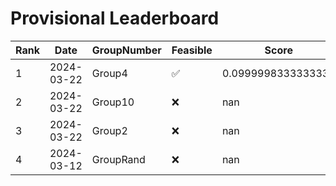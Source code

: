 # Provisional Leaderboard
| Rank | Date | GroupNumber | Feasible | Score | Runtime |
| ------ | ------------ | ------------------- |-------------| ------- | ------- |
| 1 | 2024-03-22 | Group4 | ✅ | 0.0999998333333333 | 0.09s |
| 2 | 2024-03-22 | Group10 | ❌ | nan | 0.09s |
| 3 | 2024-03-22 | Group2 | ❌ | nan | 0.09s |
| 4 | 2024-03-12 | GroupRand | ❌ | nan | 1.02s |

